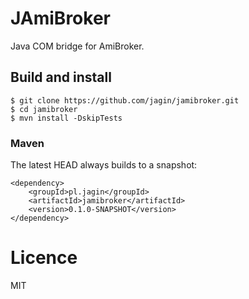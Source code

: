 # JAmiBroker

Java COM bridge for AmiBroker.

## Build and install

    $ git clone https://github.com/jagin/jamibroker.git
    $ cd jamibroker
    $ mvn install -DskipTests

### Maven

The latest HEAD always builds to a snapshot:

    <dependency>
        <groupId>pl.jagin</groupId>
        <artifactId>jamibroker</artifactId>
        <version>0.1.0-SNAPSHOT</version>
    </dependency>

# Licence

MIT